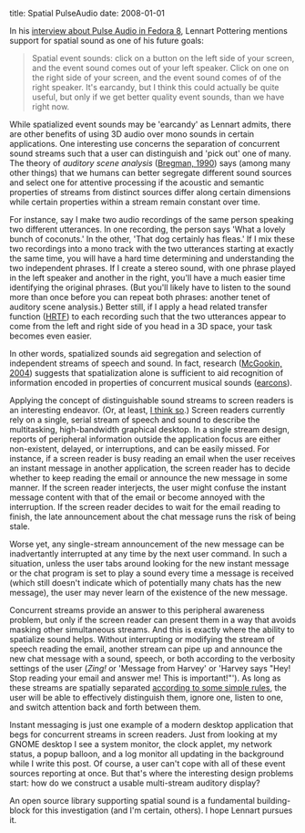 title: Spatial PulseAudio
date: 2008-01-01



<p>In his <a href="http://fedoraproject.org/wiki/Interviews/LennartPoettering">interview about Pulse Audio in Fedora 8</a>, Lennart Pottering mentions support for spatial sound as one of his future goals:</p>

<blockquote>Spatial event sounds: click on a button on the left side of your screen, and the event sound comes out of your left speaker. Click on one on the right side of your screen, and the event sound comes of of the right speaker. It's earcandy, but I think this could actually be quite useful, but only if we get better quality event sounds, than we have right now.</blockquote>



<p>While spatialized event sounds may be 'earcandy' as Lennart admits, there are other benefits of using 3D audio over mono sounds in certain applications. One interesting use concerns the separation of concurrent sound streams such that a user can distinguish and 'pick out' one of many. The theory of <em>auditory scene analysis</em> (<a href="http://www.amazon.com/Auditory-Scene-Analysis-Perceptual-Organization/dp/0262521954">Bregman, 1990</a>) says (among many other things) that we humans can better segregate different sound sources and select one for attentive processing if the acoustic and semantic properties of streams from distinct sources differ along certain dimensions while certain properties within a stream remain constant over time.</p>

<p>For instance, say I make two audio recordings of the same person speaking two different utterances. In one recording, the person says 'What a lovely bunch of coconuts.' In the other, 'That dog certainly has fleas.' If I mix these two recordings into a mono track with the two utterances starting at exactly the same time, you will have a hard time determining and understanding the two independent phrases. If I create a stereo sound, with one phrase played in the left speaker and another in the right, you'll have a much easier time identifying the original phrases. (But you'll likely have to listen to the sound more than once before you can repeat both phrases: another tenet of auditory scene analysis.) Better still, if I apply a head related transfer function (<a href="http://en.wikipedia.org/wiki/Head-related_transfer_function">HRTF</a>) to each recording such that the two utterances appear to come from the left and right side of you head in a 3D space, your task becomes even easier.</p>

<p>In other words, spatialized sounds aid segregation and selection of independent streams of speech and sound. In fact, research (<a href="http://citeseer.ist.psu.edu/700855.html">McGookin, 2004</a>) suggests that spatialization alone is sufficient to aid recognition of information encoded in properties of concurrent musical sounds (<a href="http://en.wikipedia.org/wiki/Earcon">earcons</a>).</p>

<p>Applying the concept of distinguishable sound streams to screen readers is an interesting endeavor. (Or, at least, <a href="/clique">I think so</a>.) Screen readers currently rely on a single, serial stream of speech and sound to describe the multitasking, high-bandwidth graphical desktop. In a single stream design, reports of peripheral information outside the application focus are either non-existent, delayed, or interruptions, and can be easily missed. For instance, if a screen reader is busy reading an email when the user receives an instant message in another application, the screen reader has to decide whether to keep reading the email or announce the new message in some manner. If the screen reader interjects, the user might confuse the instant message content with that of the email or become annoyed with the interruption. If the screen reader decides to wait for the email reading to finish, the late announcement about the chat message runs the risk of being stale.</p>

<p>Worse yet, any single-stream announcement of the new message can be inadvertantly interrupted at any time by the next user command. In such a situation, unless the user tabs around looking for the new instant message or the chat program is set to play a sound every time a message is received (which still doesn't indicate which of potentially many chats has the new message), the user may never learn of the existence of the new message.</p>

<p>Concurrent streams provide an answer to this peripheral awareness problem, but only if the screen reader can present them in a way that avoids masking other simultaneous streams. And this is exactly where the ability to spatialize sound helps. Without interrupting or modifying the stream of speech reading the email, another stream can pipe up and announce the new chat message with a sound, speech, or both according to the verbosity settings of the user (<em>Zing!</em> or 'Message from Harvey' or 'Harvey says "Hey! Stop reading your email and answer me! This is important!"'). As long as these streams are spatially separated <a href="http://www.icad.org/websiteV2.0/Conferences/ICAD2003/paper/46%20Brungart.pdf">according to some simple rules</a>, the user will be able to effectively distinguish them, ignore one, listen to one, and switch attention back and forth between them.</p>

<p>Instant messaging is just one example of a modern desktop application that begs for concurrent streams in screen readers. Just from looking at my GNOME desktop I see a system monitor, the clock applet, my network status, a popup balloon, and a log monitor all updating in the background while I write this post. Of course, a user can't cope with all of these event sources reporting at once. But that's where the interesting design problems start: how do we construct a usable multi-stream auditory display?</p>

<p>An open source library supporting spatial sound is a fundamental building-block for this investigation (and I'm certain, others). I hope Lennart pursues it.</p>